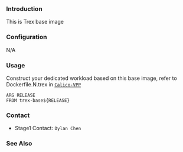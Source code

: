 ### Introduction

This is Trex base image

### Configuration

N/A 

### Usage

Construct your dedicated workload based on this base image, refer to Dockerfile.N.trex in [`Calico-VPP`](../../workload/Calico-VPP)

```
ARG RELEASE
FROM trex-base${RELEASE}
```
### Contact

- Stage1 Contact: `Dylan Chen`

### See Also
